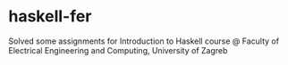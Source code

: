 # haskell-fer
Solved some assignments for Introduction to Haskell course @ Faculty of Electrical Engineering and Computing, University of Zagreb

